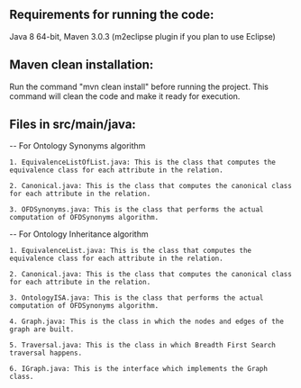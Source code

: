 
## Requirements for running the code:

Java 8 64-bit, Maven 3.0.3 (m2eclipse plugin if you plan to use Eclipse)

## Maven clean installation:

Run the command "mvn clean install" before running the project. This command will clean the code and make it ready for execution.

## Files in src/main/java:

-- For Ontology Synonyms algorithm

    1. EquivalenceListOfList.java: This is the class that computes the equivalence class for each attribute in the relation.
    
    2. Canonical.java: This is the class that computes the canonical class for each attribute in the relation.
    
    3. OFDSynonyms.java: This is the class that performs the actual computation of OFDSynonyms algorithm.
    
-- For Ontology Inheritance algorithm

    1. EquivalenceList.java: This is the class that computes the equivalence class for each attribute in the relation.
    
    2. Canonical.java: This is the class that computes the canonical class for each attribute in the relation.
    
    3. OntologyISA.java: This is the class that performs the actual computation of OFDSynonyms algorithm.
    
    4. Graph.java: This is the class in which the nodes and edges of the graph are built. 
    
    5. Traversal.java: This is the class in which Breadth First Search traversal happens.
    
    6. IGraph.java: This is the interface which implements the Graph class.
    

     


    

